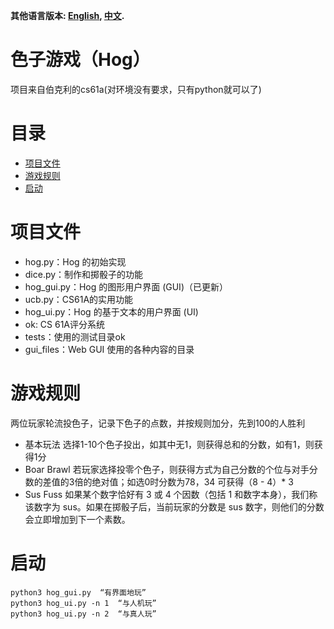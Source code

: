 **其他语言版本: [English](README.md), [中文](README_zh.md).**
# 色子游戏（Hog）
项目来自伯克利的cs61a(对环境没有要求，只有python就可以了)
# 目录
- [项目文件](#项目文件)
- [游戏规则](#游戏规则)
- [启动](#启动)
	
# 项目文件
* hog.py：Hog 的初始实现
* dice.py：制作和掷骰子的功能
* hog_gui.py：Hog 的图形用户界面 (GUI)（已更新）
* ucb.py：CS61A的实用功能
* hog_ui.py：Hog 的基于文本的用户界面 (UI)
* ok: CS 61A评分系统
* tests：使用的测试目录ok
* gui_files：Web GUI 使用的各种内容的目录
# 游戏规则
两位玩家轮流投色子，记录下色子的点数，并按规则加分，先到100的人胜利
* 基本玩法 选择1-10个色子投出，如其中无1，则获得总和的分数，如有1，则获得1分
* Boar Brawl 若玩家选择投零个色子，则获得方式为自己分数的个位与对手分数的差值的3倍的绝对值；如选0时分数为78，34 可获得（8 - 4）* 3
* Sus Fuss 如果某个数字恰好有 3 或 4 个因数（包括 1 和数字本身），我们称该数字为 sus。如果在掷骰子后，当前玩家的分数是 sus 数字，则他们的分数会立即增加到下一个素数。
# 启动
    python3 hog_gui.py  “有界面地玩”
    python3 hog_ui.py -n 1  “与人机玩”
    python3 hog_ui.py -n 2  “与真人玩”